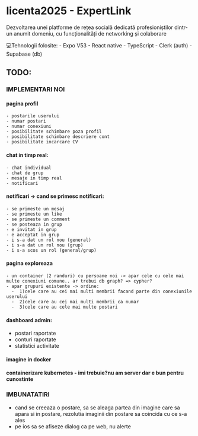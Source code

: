 # licenta2025 - ExpertLink
Dezvoltarea unei platforme de rețea socială dedicată profesioniștilor dintr-un anumit domeniu, cu funcționalități de networking și colaborare

💻Tehnologii folosite:
    - Expo V53
    - React native
    - TypeScript
    - Clerk (auth)
    - Supabase (db)

 ## TODO:
 ### IMPLEMENTARI NOI
 #### pagina profil 
    - postarile userului
    - numar postari
    - numar conexiuni
    - posibilitate schimbare poza profil
    - posibilitate schimbare descriere cont
    - posibilitate incarcare CV
#### chat in timp real:
    - chat individual
    - chat de grup
    - mesaje in timp real
    - notificari
#### notificari -> cand se primesc notificari:
    - se primeste un mesaj
    - se primeste un like
    - se primeste un comment
    - se posteaza in grup
    - e invitat in grup
    - e acceptat in grup
    - i s-a dat un rol nou (general)
    - i s-a dat un rol nou (grup)
    - i s-a scos un rol (general/grup)
#### pagina exploreaza
    - un container (2 randuri) cu persoane noi -> apar cele cu cele mai multe conexiuni comune.. ar trebui db graph? => cypher?
    - apar grupuri existente -> ordine:
      -  1)cele care au cei mai multi membrii facand parte din conexiunile userului
      -  2)cele care au cei mai multi membrii ca numar
      -  3)cele care au cele mai multe postari
#### dashboard admin:
   - postari raportate
   - conturi raportate
   - statistici activitate

#### imagine in docker
#### containerizare kubernetes - imi trebuie?nu am server dar e bun pentru cunostinte

### IMBUNATATIRI
- cand se creeaza o postare, sa se aleaga partea din imagine care sa apara si in postare, rezolutia imaginii din postare sa coincida cu ce s-a ales
- pe ios sa se afiseze dialog ca pe web, nu alerte